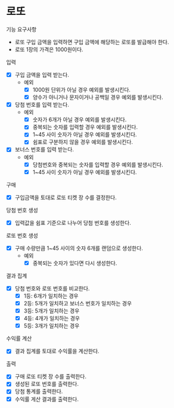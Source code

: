 # 로또

기능 요구사항
- 로또 구입 금액을 입력하면 구입 금액에 해당하는 로또를 발급해야 한다.
- 로또 1장의 가격은 1000원이다.

입력
- [x] 구입 금액을 입력 받는다.
  - 예외
    - [x] 1000원 단위가 아닐 경우 예외를 발생시킨다.
    - [x] 양수가 아니거나 문자이거나 공백일 경우 예외를 발생시킨다.
- [x] 당첨 번호를 입력 받는다.
  - 예외
    - [x] 숫자가 6개가 아닐 경우 예외를 발생시킨다.
    - [x] 중복되는 숫자를 입력할 경우 예외를 발생시킨다. 
    - [x] 1~45 사이 숫자가 아닐 경우 예외를 발생시킨다.
    - [x] 쉼표로 구분하지 않을 경우 예외를 발생시킨다.
- [x] 보너스 번호를 입력 받는다.
  - 예외
    - [x] 당첨번호와 중복되는 숫자를 입력할 경우 예외를 발생시킨다.
    - [x] 1~45 사이 숫자가 아닐 경우 예외를 발생시킨다.

구매
- [x] 구입금액을 토대로 로또 티켓 장 수를 결정한다.

당첨 번호 생성
- [x] 입력값을 쉼표 기준으로 나누어 당첨 번호를 생성한다.


로또 번호 생성

- [x] 구매 수량만큼 1~45 사이의 숫자 6개를 랜덤으로 생성한다.
  - 예외
    - [x] 중복되는 숫자가 있다면 다시 생성한다.

결과 집계
- [x] 당첨 번호와 로또 번호를 비교한다.
  - [x] 1등: 6개가 일치하는 경우
  - [x] 2등: 5개가 일치하고 보너스 번호가 일치하는 경우
  - [x] 3등: 5개가 일치하는 경우
  - [x] 4등: 4개가 일치하는 경우
  - [x] 5등: 3개가 일치하는 경우 

 수익률 계산
 - [x] 결과 집계를 토대로 수익률을 계산한다.

출력
- [x] 구매 로또 티켓 장 수를 출력한다.
- [x] 생성된 로또 번호를 출력한다.
- [x] 당첨 통계를 출력한다.
- [x] 수익률 게산 결과를 출력한다.
